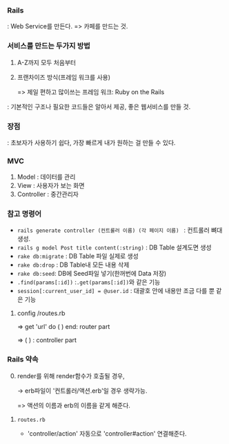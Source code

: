 ### Rails

: Web Service를 만든다. => 카페를 만드는 것.





### 서비스를 만드는 두가지 방법

1. A-Z까지 모두 처음부터

2. 프랜차이즈 방식(프레임 워크를 사용)

   => 제일 편하고 많이쓰는 프레임 워크: Ruby on the Rails

: 기본적인 구조나 필요한 코드들은 알아서 제공, 좋은 웹서비스를 만들 것.



### 장점

: 초보자가 사용하기 쉽다, 가장 빠르게 내가 원하는 걸 만들 수 있다.



### MVC

1. Model : 데이터를 관리
2. View : 사용자가 보는 화면
3. Controller : 중간관리자



### 참고 명령어

- `rails generate controller (컨트롤러 이름) (각 페이지 이름) ` : 컨트롤러 뼈대 생성.
- `rails g model Post title content(:string)` : DB Table 설계도면 생성
- `rake db:migrate` : DB Table 파일 실제로 생성
- `rake db:drop` : DB Table내 모든 내용 삭제
- `rake db:seed`: DB에 Seed파일 넣기(한꺼번에 Data 저장)
- `.find(params[:id])` :`.get(params[:id])`와 같은 기능
- `session[:current_user_id] = @user.id`  : 대괄호 안에 내용만 조금 다를 뿐 같은 기능



1. config /routes.rb

   => get 'url' do (       )   end:  router part

   => (       ) : controller part



### Rails 약속

0. render를 위해 render함수가 호출될 경우,

    -> erb파일이 '컨트롤러/액션.erb'일 경우 생략가능.

    => 액션의 이름과 erb의 이름을 같게 해준다.

1. `routes.rb`

   - 'controller/action' 자동으로 'controller#action' 연결해준다.

   

